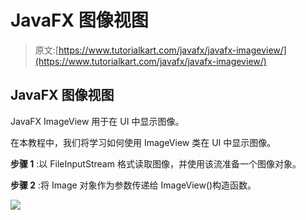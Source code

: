 # JavaFX 图像视图

> 原文:[https://www.tutorialkart.com/javafx/javafx-imageview/](https://www.tutorialkart.com/javafx/javafx-imageview/)

## JavaFX 图像视图

JavaFX ImageView 用于在 UI 中显示图像。

在本教程中，我们将学习如何使用 ImageView 类在 UI 中显示图像。

**步骤 1** :以 FileInputStream 格式读取图像，并使用该流准备一个图像对象。

**步骤 2** :将 Image 对象作为参数传递给 ImageView()构造函数。

[![](../Images/925da31b32d6bc3827932f6c8afb11bb.png)](https://www.tutorialkart.com/)